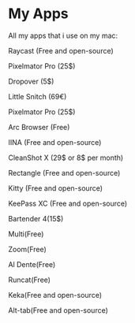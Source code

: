 # My Apps
All my apps that i use on my mac:

Raycast (Free and open-source)

Pixelmator Pro (25$)

Dropover (5$)

Little Snitch (69€)

Pixelmator Pro (25$)

Arc Browser (Free)

IINA (Free and open-source)

CleanShot X (29$ or 8$ per month)

Rectangle (Free and open-source)

Kitty (Free and open-source)

KeePass XC (Free and open-source)

Bartender 4(15$)

Multi(Free)

Zoom(Free)

Al Dente(Free)

Runcat(Free)

Keka(Free and open-source)

Alt-tab(Free and open-source)
